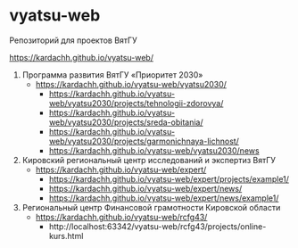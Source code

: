 # vyatsu-web

Репозиторий для проектов ВятГУ

https://kardachh.github.io/vyatsu-web/

1. Программа развития ВятГУ «Приоритет 2030»
   - https://kardachh.github.io/vyatsu-web/vyatsu2030/
       - https://kardachh.github.io/vyatsu-web/vyatsu2030/projects/tehnologii-zdorovya/
       - https://kardachh.github.io/vyatsu-web/vyatsu2030/projects/sreda-obitania/
       - https://kardachh.github.io/vyatsu-web/vyatsu2030/projects/garmonichnaya-lichnost/
       - https://kardachh.github.io/vyatsu-web/vyatsu2030/news
2. Кировский региональный центр исследований и экспертиз ВятГУ
    - https://kardachh.github.io/vyatsu-web/expert/
        - https://kardachh.github.io/vyatsu-web/expert/projects/example1/
        - https://kardachh.github.io/vyatsu-web/expert/news/
        - https://kardachh.github.io/vyatsu-web/expert/news/example1/
3. Региональный центр Финансовой грамотности Кировской области
    - https://kardachh.github.io/vyatsu-web/rcfg43/
        - http://localhost:63342/vyatsu-web/rcfg43/projects/online-kurs.html
